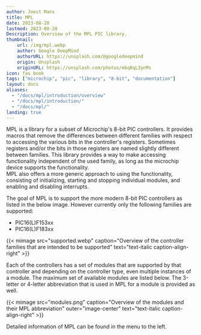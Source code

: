 ```yaml
---
author: Joost Mans
title: MPL
date: 2023-08-20
lastmod: 2023-08-20
Description: Overview of the MPL PIC library.
thumbnail:
    url: /img/mpl.webp
    author: Google DeepMind
    authorURL: https://unsplash.com/@googledeepmind
    origin: Unsplash
    originURL: https://unsplash.com/photos/mbq0qL3ynMs
icon: fas book
tags: ["microchip", "pic", "library", "8-bit", "documentation"]
layout: docs
aliases:
  - "/docs/mpl/introduction/overview"
  - "/docs/mpl/introduction/"
  - "/docs/mpl/"
landing: true
--- 
```

<!-- cSpell:ignore joost lastmod webp mimage -->  

MPL is a library for a subset of Microchip's 8-bit PIC controllers. It provides macros that remove the differences between different families with respect to accessing the various bits in the controller's registers. Sometimes registers and/or the bits in those registers are named slightly different between families. This library provides a way to make accessing functionality independent of the used family, as long as the microchip device supports the functionality.  
MPL also offers a more generic approach to using the functionality, consisting of initializing, starting and stopping individual modules, and enabling and disabling interrupts.

The goal of MPL is to support the more modern 8-bit PIC controllers as listed in the below image. However currently only the following families are supported:

- PIC16(L)F153xx
- PIC16(L)F183xx

{{< mimage src="supported.webp" caption="Overview of the controller families that are intended to be supported" text="text-italic caption-align-right" >}}

Each of the controllers has a set of modules that are supported by that controller and depending on the controller type, even multiple instances of a module. The maximum set of available modules are listed below. The 3-letter or 4-letter abbreviation that is used in MPL for a module is provided as well.

{{< mimage src="modules.png" caption="Overview of the modules and their MPL abbreviation" outer="image-center" text="text-italic caption-align-right" >}}

Detailed information of MPL can be found in the menu to the left.
